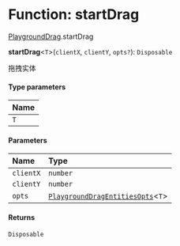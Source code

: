 # Function: startDrag

[PlaygroundDrag](/auto-docs/core/modules/PlaygroundDrag.md).startDrag

**startDrag**<`T`>(`clientX`, `clientY`, `opts?`): `Disposable`

拖拽实体

#### Type parameters

| Name |
| :------ |
| `T` |

#### Parameters

| Name | Type |
| :------ | :------ |
| `clientX` | `number` |
| `clientY` | `number` |
| `opts` | [`PlaygroundDragEntitiesOpts`](/auto-docs/core/interfaces/PlaygroundDragEntitiesOpts.md)<`T`> |

#### Returns

`Disposable`

